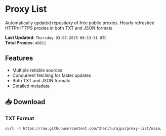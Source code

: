 # Proxy List

Automatically updated repository of free public proxies. Hourly refreshed HTTP/HTTPS proxies in both TXT and JSON formats.

**Last Updated:** `Thursday 03-07-2025 08:13:31 UTC`  
**Total Proxies:** `40811`

## Features
- Multiple reliable sources
- Concurrent fetching for faster updates
- Both TXT and JSON formats
- Detailed metadata

## 📥 Download

### TXT Format
```bash
curl -O https://raw.githubusercontent.com/theriturajps/proxy-list/main/proxies.txt
